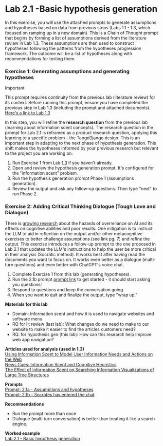 # Lab 2.1 -Basic hypothesis generation 
In this exercise, you will use the attached prompts to generate assumptions and hypotheses based on data from previous steps (Labs 1.1 - 1.3, which focused on ramping up in a new domain). This is a Chain of Thought prompt that begins by forming a list of assumptions derived from the literature review in Lab 1.3. These assumptions are then used to construct hypotheses following the patterns from the hypotheses progression framework. The outcome will be a list of hypotheses along with recommendations for testing them.  



### Exercise 1: Generating assumptions and generating hypotheses 
> [!IMPORTANT]  
> This prompt requires continuity from the previous lab (literature review) for its context. Before running this prompt, ensure you have completed the previous step in Lab 1.3 (including the prompt and attached documents).  [Here's a link to Lab 1.3](../1.3_anno_lit_review/)

In this step, you will refine the **research question** from the previous lab (learning about information scent concepts). The research question in the prompt for Lab 2.1 is reframed as a product research question, applying this learning to a specific problem - the TangoDjango design. This is an important step in adapting to the next phase of hypothesis generation. This shift makes the hypotheses informed by your previous research but relevant to the project you are working on.  
1.  Run Exercise 1 from Lab [1.3]((../1.3_anno_lit_review/)) if you haven't already.
2.  Open and review the hypothesis generation prompt. It's configured for the "information scent" problem.
3.  Run the hypothesis generation prompt Phase 1 (assumptions generation).
4.  Review the output and ask any follow-up questions. Then type "next" to run Phase 2.   
  
### Exercise 2: Adding Critical Thinking Dialogue (Tough Love and Dialogue)
There is [growing research](https://www.microsoft.com/en-us/research/wp-content/uploads/2022/06/Aether-Overreliance-on-AI-Review-Final-6.21.22.pdf) about the hazards of overreliance on AI and its effects on cognitive abilities and poor results. One mitigation is to instruct the LLM to aid in reflection on the output and/or other metacognitive exercises to better challenge assumptions (see link pg. 7) and refine the output. This exercise introduces a follow-up prompt to the one proposed in Lab 2.1 that updates the LLM's instructions to help the user be more critical in their analysis (Socratic method). It works best after having read the documents you want to focus on. It works even better as a dialogue (multi-turn questions) and even better with ChatGPT's voice chat.
1.  Complete Exercise 1 from this lab (generating hypotheses).
2.  Run the 2.1b prompt [prompt link](./Prompt_2.1b_AssumptionsAndhypotheses_critique.txt) to get started - it should start asking you questions!
3.  Respond to questions and keep the conversation going.
4.  When you want to quit and finalize the output, type "wrap up."

**Materials for this lab**  
- Domain:  Information scent and how it is used to navigate websites and software menu  
- RQ for lit review (last lab):  What changes do we need to make to our website to make it easier to find the articles customers need?  
- RQ: for hypothesis gen (this lab):  How can this research help improve web app navigation?  
	  
**Articles used for analysis (used in 1.3)**  
[Using Information Scent to Model User Information Needs and Actions on the Web](../1.3_anno_lit_review/info%20scent%20lit/Using_Information_Scent_to_Model_User_Information_.pdf)  
[News Cues: Information Scent and Cognitive Heuristics](../1.3_anno_lit_review/info%20scent%20lit/newscues%20info%20scent%20and%20cog.pdf)  
[The Effect of Information Scent on Searching Information  Visualizations of Large Tree Structures](../1.3_anno_lit_review/info%20scent%20lit/effects%20of%20info%20scent%20on%20searching.pdf)  

**Prompts**  
[Prompt:  2.1a - Assumptions and hypotheses](./2.1_hyp_gen/Prompt_2.1a_%20AssumptionsAndhypotheses.txt)  
[Prompt:  2.1b - Socrates has entered the chat](./Prompt_2.1b_AssumptionsAndhypotheses_critique.txt)  
  
**Recommendations**
- Run the prompt more than once
- Dialogue (multi turn conversation) is better than treating it like a search engine.  
 
**Worked example**  
[Lab 2.1 - Basic hypothesis generation](https://chatgpt.com/share/67c9fcf6-4c74-8004-8b4c-1c1d3259d952)
